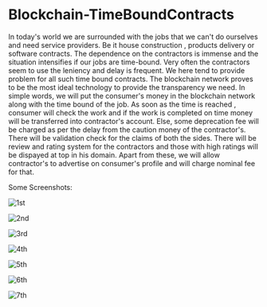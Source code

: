 # Blockchain-TimeBoundContracts
In today's world we are surrounded with the jobs that we can't do ourselves and need service providers. Be it house
construction , products delivery or software contracts. The dependence on the contractors is immense and the situation 
intensifies if our jobs are time-bound. Very often the contractors seem to use the leniency and delay is frequent.
We here tend to provide problem for all such time bound contracts.
The blockchain network proves to be the most ideal technology to provide the transparency we need. In simple words, we
will put the consumer's money in the blockchain network along with the time bound of the job. As soon as the time is 
reached , consumer will check the work and if the work is completed on time money will be transferred into contractor's
account. Else, some deprecation fee will be charged as per the delay from the caution money of the contractor's. There will
be validation check for the claims of both the sides.
There will be review and rating system for the contractors and those with high ratings will be dispayed at top in his
domain. 
Apart from these,  we will allow contractor's to advertise on consumer's profile and will charge nominal fee for that.

Some Screenshots:

![1st](https://user-images.githubusercontent.com/26011589/36748679-96e23212-1c1e-11e8-96f2-c8b4de508bd5.jpg)





![2nd](https://user-images.githubusercontent.com/26011589/36748681-996d610a-1c1e-11e8-904b-a92a8538d4ee.jpg)





![3rd](https://user-images.githubusercontent.com/26011589/36748683-9b6985f6-1c1e-11e8-8c31-1e4de2388614.jpg)





![4th](https://user-images.githubusercontent.com/26011589/36748687-9dfa3cac-1c1e-11e8-849a-dc01a5100c84.jpg)





![5th](https://user-images.githubusercontent.com/26011589/36748695-a11bf916-1c1e-11e8-922f-ec7d70da4583.jpg)





![6th](https://user-images.githubusercontent.com/26011589/36748700-a5392c94-1c1e-11e8-92d9-6e2bb6d0929b.jpg)





![7th](https://user-images.githubusercontent.com/26011589/36748705-a7d90da2-1c1e-11e8-9bc0-046bf3a083a8.jpg)
